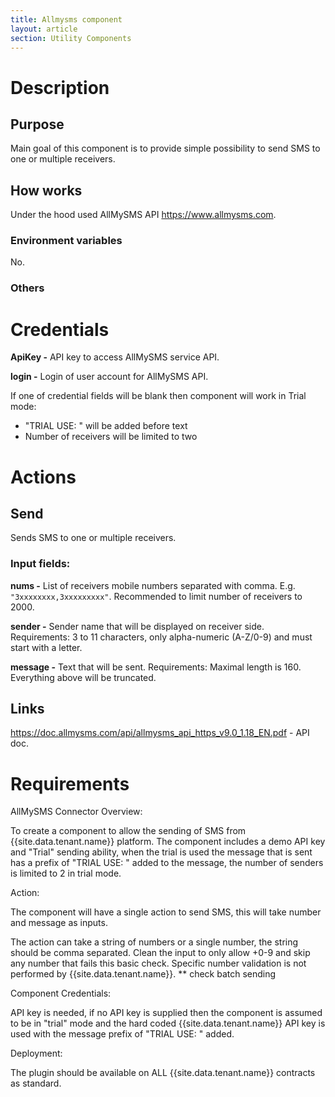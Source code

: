 ```yaml
---
title: Allmysms component
layout: article
section: Utility Components
---
```



# Description
## Purpose
Main goal of this component is to provide simple possibility to send SMS to one or multiple receivers.
## How works
Under the hood used AllMySMS API https://www.allmysms.com.

### Environment variables
No.
### Others
# Credentials
**ApiKey -**
API key to access AllMySMS service API.

**login -**
Login of user account for AllMySMS API.

If one of credential fields will be blank then component will work in Trial mode:
* "TRIAL USE: " will be added before text
* Number of receivers will be limited to two

# Actions
## Send
Sends SMS to one or multiple receivers.

### Input fields:

**nums -** List of receivers mobile numbers separated with comma. E.g. `"3xxxxxxxx,3xxxxxxxxx"`. Recommended to limit number of receivers to 2000.

**sender -** Sender name that will be displayed on receiver side.
Requirements: 3 to 11 characters, only alpha-numeric (A-Z/0-9) and must start with a letter.

**message -** Text that will be sent.
Requirements: Maximal length is 160. Everything above will be truncated.

## Links
https://doc.allmysms.com/api/allmysms_api_https_v9.0_1.18_EN.pdf - API doc.


# Requirements

AllMySMS Connector Overview:

To create a component to allow the sending of SMS from {{site.data.tenant.name}} platform. The component includes a demo API key and "Trial" sending ability, when the trial is used the message that is sent has a prefix of "TRIAL USE: " added to the message, the number of senders is limited to 2 in trial mode.

Action:

The component will have a single action to send SMS, this will take number and message as inputs.

The action can take a string of numbers or a single number, the string should be comma separated. Clean the input to only allow +0-9 and skip any number that fails this basic check. Specific number validation is not performed by {{site.data.tenant.name}}. ** check batch sending

Component Credentials:

API key is needed, if no API key is supplied then the component is assumed to be in "trial" mode and the hard coded {{site.data.tenant.name}} API key is used with the message prefix of "TRIAL USE: " added.

Deployment:

The plugin should be available on ALL {{site.data.tenant.name}} contracts as standard.
